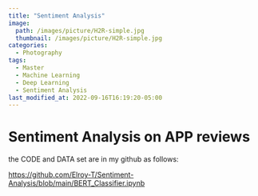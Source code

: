 ```yaml
---
title: "Sentiment Analysis"
image: 
  path: /images/picture/H2R-simple.jpg
  thumbnail: /images/picture/H2R-simple.jpg
categories:
  - Photography
tags:
  - Master
  - Machine Learning
  - Deep Learning
  - Sentiment Analysis
last_modified_at: 2022-09-16T16:19:20-05:00
---
```

# Sentiment Analysis on APP reviews

the CODE and DATA set are in my github as follows:

<https://github.com/Elroy-T/Sentiment-Analysis/blob/main/BERT_Classifier.ipynb>
